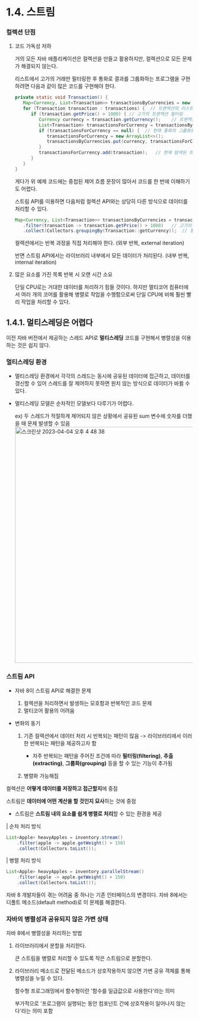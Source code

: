 # 1.4. 스트림

### 컬렉션 단점

1. 코드 가독성 저하

   거의 모든 자바 애플리케이션은 컬렉션을 만들고 활용하지만, 컬렉션으로 모든 문제가 해결되지 않는다.

   리스트에서 고가의 거래만 필터링한 후 통화로 결과를 그룹화하는 프로그램을 구현하려면 다음과 같이 많은 코드를 구현해야 한다.
   
   ```java
   private static void Transaction() {
      Map<Currency, List<Transaction>> transactionsByCurrencies = new HashMap<>();   // 그룹화된 트랜잭션을 더할 Map 생성
      for (Transaction transaction : transactions) {  // 트랜잭션의 리스트를 반복
         if (transaction.getPrice() > 1000) { // 고가의 트랜잭션 필터링
            Currency currency = transaction.getCurrency();    // 트랜잭션의 통화 추출
            List<Transaction> transactionsForCurrency = transactionsByCurrencies.get(currency);
            if (transactionsForCurrency == null) {  // 현재 통화의 그룹화된 Map에 항목이 없으면 새로 만든다.
               transactionsForCurrency = new ArrayList<>();
               transactionsByCurrencies.put(currency, transactionsForCurrency);
            }
            transactionsForCurrency.add(transaction);   // 현재 탐색된 트랜잭션을 같은 통화의 트랜잭션 리스트에 추가한다.
         }
      }
   }
   ```

   게다가 위 예제 코드에는 중첩된 제어 흐름 문장이 많아서 코드를 한 번에 이해하기도 어렵다.
   
   스트림 API를 이용하면 다음처럼 컬렉션 API와는 상당히 다른 방식으로 데이터를 처리할 수 있다.

   ```java
   Map<Currency, List<Transaction>> transactionsByCurrencies = transactions.stream()
      .filter(transaction -> transaction.getPrice() > 1000)   // 고가의 트랜잭션 필터링
      .collect(Collectors.groupingBy(Transaction::getCurrency));  // 통화로 그룹화
   ```

   컬렉션에서는 반복 과정을 직접 처리해야 한다. (외부 반복, external iteration)
   
   반면 스트림 API에서는 라이브러리 내부에서 모든 데이터가 처리된다. (내부 반복, internal iteration)

2. 많은 요소를 가진 목록 반복 시 오랜 시간 소요
   
   단일 CPU로는 거대한 데이터를 처리하기 힘들 것이다. 하지만 멀티코어 컴퓨터에서 여러 개의 코어를 활용해 병렬로 작업을 수행함으로써 단일 CPU에 비해 훨씬 빨리 작업을 처리할 수 있다.

## 1.4.1. 멀티스레딩은 어렵다

이전 자바 버전에서 제공하는 스레드 API로 **멀티스레딩** 코드를 구현해서 병렬성을 이용하는 것은 쉽지 않다.

### 멀티스레딩 환경

- 멀티스레딩 환경에서 각각의 스레드는 동시에 공유된 데이터에 접근하고, 데이터를 갱신할 수 있어 스레드를 잘 제어하지 못하면 원치 않는 방식으로 데이터가 바뀔 수 있다.

- 멀티스레딩 모델은 순차적인 모델보다 다루기가 어렵다.
   
   ex) 두 스레드가 적절하게 제어되지 않은 상황에서 공유된 sum 변수에 숫자를 더했을 때 문제 발생할 수 있음
   <img width="637" alt="스크린샷 2023-04-04 오후 4 48 38" src="https://user-images.githubusercontent.com/62989828/229724256-8f10f8e8-478b-402f-bc9a-9cfdfdbeb5ab.png">

### 스트림 API

- 자바 8이 스트림 API로 해결한 문제

    1. 컬렉션을 처리하면서 발생하는 모호함과 반복적인 코드 문제
    2. 멀티코어 활용의 어려움

- 변화의 동기
    1. 기존 컬렉션에서 데이터 처리 시 반복되는 패턴이 많음 -> 라이브러리에서 이러한 반복되는 패턴을 제공하고자 함
    
        - 자주 반복되는 패턴을 주어진 조건에 따라 **필터링(filtering)**, **추출(extracting)**, **그룹화(grouping)** 등을 할 수 있는 기능이 추가됨
    
    2. 병렬화 가능해짐

컬렉션은 **어떻게 데이터를 저장하고 접근할지**에 중점

스트림은 **데이터에 어떤 계산을 할 것인지 묘사**하는 것에 중점

- 스트림은 **스트림 내의 요소를 쉽게 병렬로 처리**할 수 있는 환경을 제공

| 순차 처리 방식

```java
List<Apple> heavyApples = inventory.stream()
    .filter(apple -> apple.getWeight() > 150)
    .collect(Collectors.toList());
```

| 병렬 처리 방식

```java
List<Apple> heavyApples = inventory.parallelStream()
    .filter(apple -> apple.getWeight() > 150)
    .collect(Collectors.toList());
```

자바 8 개발자들이 겪는 어려움 중 하나는 기존 인터페이스의 변경이다. 자바 8에서는 디폴트 메소드(default method)로 이 문제를 해결한다.

### 자바의 병렬성과 공유되지 않은 가변 상태

자바 8에서 병렬성을 처리하는 방법

1. 라이브러리에서 분할을 처리한다.
   
    큰 스트림을 병렬로 처리할 수 있도록 작은 스트림으로 분할한다.
   
2. 라이브러리 메소드로 전달된 메소드가 상호작용하지 않으면 가변 공유 객체를 통해 병렬성을 누릴 수 있다.
   
    함수형 프로그래밍에서 함수형이란 '함수를 일급값으로 사용한다'라는 의미
    
    부가적으로 '프로그램이 실행되는 동안 컴포넌트 간에 상호작용이 일어나지 않는다'라는 의미 포함